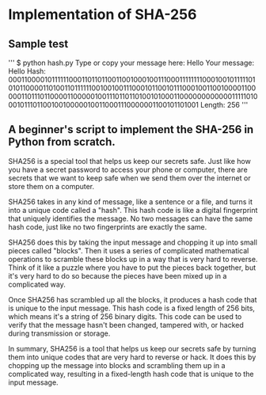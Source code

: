 # Implementation of SHA-256

## Sample test 

'''
$ python hash.py
Type or copy your message here: Hello
Your message:  Hello
Hash:  0001100001011111100011011011001100100010011100011111111000100101111101010110000110100110111111001001001110001011001011100010011001000011000001101110110000110000010011101101101001010001100000000000011111010001011101100100100000100110001110000001100101101001
Length:  256
'''
## A beginner's script to implement the SHA-256 in Python from scratch.

SHA256 is a special tool that helps us keep our secrets safe. Just like how you have a secret password to access your phone or computer, there are secrets that we want to keep safe when we send them over the internet or store them on a computer.

SHA256 takes in any kind of message, like a sentence or a file, and turns it into a unique code called a "hash". This hash code is like a digital fingerprint that uniquely identifies the message. No two messages can have the same hash code, just like no two fingerprints are exactly the same.

SHA256 does this by taking the input message and chopping it up into small pieces called "blocks". Then it uses a series of complicated mathematical operations to scramble these blocks up in a way that is very hard to reverse. Think of it like a puzzle where you have to put the pieces back together, but it's very hard to do so because the pieces have been mixed up in a complicated way.

Once SHA256 has scrambled up all the blocks, it produces a hash code that is unique to the input message. This hash code is a fixed length of 256 bits, which means it's a string of 256 binary digits. This code can be used to verify that the message hasn't been changed, tampered with, or hacked during transmission or storage.

In summary, SHA256 is a tool that helps us keep our secrets safe by turning them into unique codes that are very hard to reverse or hack. It does this by chopping up the message into blocks and scrambling them up in a complicated way, resulting in a fixed-length hash code that is unique to the input message.
